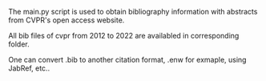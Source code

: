 
The main.py script is used to obtain bibliography information with abstracts from CVPR's open access website.

All bib files of cvpr from 2012 to 2022 are availabled in corresponding folder.

One can convert .bib to another citation format, .enw for exmaple, using JabRef, etc..



